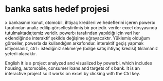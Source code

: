 # banka satıs hedef projesi
 x bankasının konut, otomobil, ihtiyaç kredileri ve hedeflerini içeren powerbı tarafından analiz edilip görselleştirilmiş bir porjedir. 
veriler excel dosyasında tutulmaktadır,temiz veridir. 
powerbı tarafından yapıldığı için veri her eklendiğinde interaktif şekilde değişime uğrayacaktır. 
Yüklemiş olduğum görseller, powerbı da kullandığım arkafondur. 
interaktif geçiş yapmak istiyorsanız, ctrl+ istediğiniz sekme'ye (bölge satış ihtiyaç kredisi) tıklamanız yeterli olacaktır. 

English
It is a project analyzed and visualized by powerbi, which includes housing, automobile, consumer loans and targets of x bank.
It is an interactive project so it works on excel by clicking with the Ctrl key.
